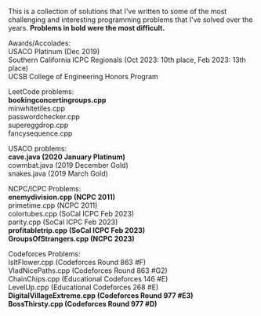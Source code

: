 This is a collection of solutions that I've written to some of the most challenging and interesting programming problems that I've solved over the years. **Problems in bold were the most difficult.**

Awards/Accolades: \
USACO Platinum (Dec 2019) \
Southern California ICPC Regionals (Oct 2023: 10th place, Feb 2023: 13th place) \
UCSB College of Engineering Honors Program 

LeetCode problems: \
**bookingconcertingroups.cpp** \
minwhitetiles.cpp \
passwordchecker.cpp \
supereggdrop.cpp \
fancysequence.cpp

USACO problems: \
**cave.java (2020 January Platinum)** \
cowmbat.java (2019 December Gold) \
snakes.java (2019 March Gold) 

NCPC/ICPC Problems: \
**enemydivision.cpp (NCPC 2011)** \
primetime.cpp (NCPC 2011) \
colortubes.cpp (SoCal ICPC Feb 2023) \
parity.cpp (SoCal ICPC Feb 2023) \
**profitabletrip.cpp (SoCal ICPC Feb 2023)** \
**GroupsOfStrangers.cpp (NCPC 2023)**

Codeforces Problems: \
IsItFlower.cpp (Codeforces Round 863 #F) \
VladNicePaths.cpp (Codeforces Round 863 #G2) \
ChainChips.cpp (Educational Codeforces 146 #E) \
LevelUp.cpp (Educational Codeforces 268 #E) \
**DigitalVillageExtreme.cpp (Codeforces Round 977 #E3)** \
**BossThirsty.cpp (Codeforces Round 977 #D)**

